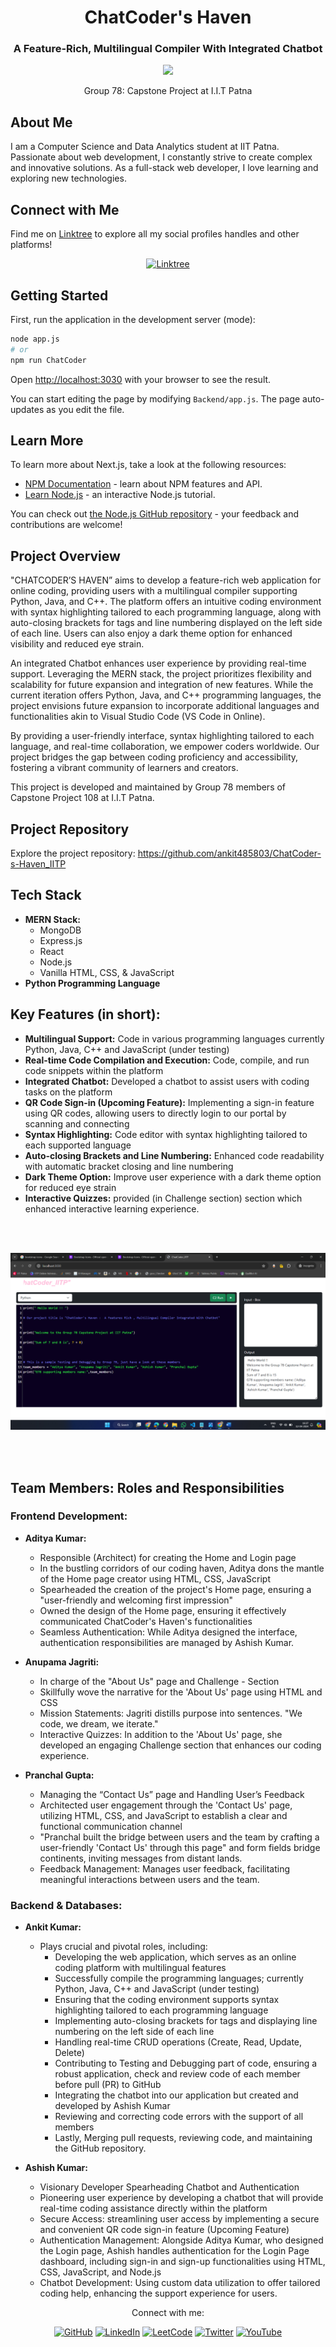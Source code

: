 

<h1 align="center">ChatCoder's Haven</h1>
<h3 align="center">A Feature-Rich, Multilingual Compiler With Integrated Chatbot</h3>

<p align="center">
  <img src="https://readme-typing-svg.herokuapp.com?font=Ubuntu&color=blue&size=24&center=true&vCenter=true&width=600&height=100&lines=Pursuing+Bachelor+in,;Computer+Science+and+Data+Analytics+(CSDA),;+From+IIT+Patna,;Passionate+Full+Stack+Web+Developer,;Creating+Complex+and+Innovative+Solutions,;Constant+Learner+and+Tech+Enthusiast!">
</p>

<p align="center">Group 78: Capstone Project at I.I.T Patna</p>

## About Me
I am a Computer Science and Data Analytics student at IIT Patna. Passionate about web development, I constantly strive to create complex and innovative solutions. As a full-stack web developer, I love learning and exploring new technologies.


<!-- our LINK - TREE handles -->
## Connect with Me

Find me on [Linktree](https://linktr.ee/ankit127iitp) to explore all my social profiles handles and other platforms!

<p align="center">
  <a href="https://linktr.ee/ankit127iitp"><img src="https://img.shields.io/badge/Linktree-ankit127iitp-green" alt="Linktree"></a>
</p>



## Getting Started

First, run the application in the development server (mode):

```bash
node app.js
# or
npm run ChatCoder

```

Open [http://localhost:3030](http://localhost:3030) with your browser to see the result.

You can start editing the page by modifying `Backend/app.js`. The page auto-updates as you edit the file.


## Learn More

To learn more about Next.js, take a look at the following resources:

- [NPM Documentation](https://docs.npmjs.com/about-npm) - learn about NPM  features and API.
- [Learn Node.js](https://nodejs.org/docs/latest/api/) - an interactive Node.js tutorial.

You can check out [the Node.js GitHub repository](https://github.com/nodejs) - your feedback and contributions are welcome!

<!-- summary of proj -->
## Project Overview

"CHATCODER’S HAVEN” aims to develop a feature-rich web application for online coding, providing users with a multilingual compiler supporting Python, Java, and C++. The platform offers an intuitive coding environment with syntax highlighting tailored to each programming language, along with auto-closing brackets for tags and line numbering displayed on the left side of each line. Users can also enjoy a dark theme option for enhanced visibility and reduced eye strain.

An integrated Chatbot enhances user experience by providing real-time support. Leveraging the MERN stack, the project prioritizes flexibility and scalability for future expansion and integration of new features. While the current iteration offers Python, Java, and C++ programming languages, the project envisions future expansion to incorporate additional languages and functionalities akin to Visual Studio Code (VS Code in Online).

By providing a user-friendly interface, syntax highlighting tailored to each language, and real-time collaboration, we empower coders worldwide. Our project bridges the gap between coding proficiency and accessibility, fostering a vibrant community of learners and creators.

This project is developed and maintained by Group 78 members of Capstone Project 108 at I.I.T Patna.



<!-- GitHub  Repo src -->
## Project Repository
Explore the project repository: https://github.com/ankit485803/ChatCoder-s-Haven_IITP 


<!-- Tech Stack -->
## Tech Stack
- **MERN Stack:**
  - MongoDB
  - Express.js
  - React
  - Node.js
  - Vanilla HTML, CSS, & JavaScript 
- **Python Programming Language**



<!-- Key Features -->
## Key Features (in short):
- **Multilingual Support:** Code in various programming languages currently Python, Java, C++ and JavaScript (under testing)
- **Real-time Code Compilation and Execution:** Code, compile, and run code snippets within the platform
- **Integrated Chatbot:** Developed a chatbot to assist users with coding tasks on the platform
- **QR Code Sign-in (Upcoming Feature):** Implementing a sign-in feature using QR codes, allowing users to directly login to our portal by scanning and connecting
- **Syntax Highlighting:** Code editor with syntax highlighting tailored to each supported language
- **Auto-closing Brackets and Line Numbering:** Enhanced code readability with automatic bracket closing and line numbering
- **Dark Theme Option:** Improve user experience with a dark theme option for reduced eye strain
- **Interactive Quizzes:** provided (in Challenge section) section which enhanced interactive learning experience.



<!-- screenshot of testing part -->
<br><br>

![ChatCoder's Hello World](README_Img_Testing_ChatCoder_HelloWorld.png)


<br><br>
<!-- Team member's work DIVISION -->
## Team Members: Roles and Responsibilities

### Frontend Development:

- **Aditya Kumar:**
  - Responsible (Architect) for creating the Home and Login page
  - In the bustling corridors of our coding haven, Aditya dons the mantle of the Home page creator using HTML, CSS, JavaScript
  - Spearheaded the creation of the project's Home page, ensuring a "user-friendly and welcoming first impression"
  - Owned the design of the Home page, ensuring it effectively communicated ChatCoder's Haven's functionalities
  - Seamless Authentication: While Aditya designed the interface, authentication responsibilities are managed by Ashish Kumar.
    
- **Anupama Jagriti:**
  - In charge of the "About Us" page and Challenge - Section 
  - Skillfully wove the narrative for the 'About Us' page using HTML and CSS
  - Mission Statements: Jagriti distills purpose into sentences. "We code, we dream, we iterate."
  - Interactive Quizzes: In addition to the 'About Us' page, she developed an engaging Challenge section that enhances our coding experience. 

- **Pranchal Gupta:**
  - Managing the “Contact Us” page and Handling User’s Feedback
  - Architected user engagement through the 'Contact Us' page, utilizing HTML, CSS, and JavaScript to establish a clear and functional communication channel
  - "Pranchal built the bridge between users and the team by crafting a user-friendly 'Contact Us' through this page" and form fields bridge continents, inviting messages from distant lands.
  - Feedback Management: Manages user feedback, facilitating meaningful interactions between users and the team.

### Backend & Databases:

- **Ankit Kumar:**
  - Plays crucial and pivotal roles, including:
    - Developing the web application, which serves as an online coding platform with multilingual features
    - Successfully compile the programming languages; currently Python, Java, C++ and JavaScript (under testing)  
    - Ensuring that the coding environment supports syntax highlighting tailored to each programming language
    - Implementing auto-closing brackets for tags and displaying line numbering on the left side of each line
    - Handling real-time CRUD operations (Create, Read, Update, Delete)
    - Contributing to Testing and Debugging part of code, ensuring a robust application, check and review code of each member before pull (PR) to GitHub
    - Integrating the chatbot into our application but created and developed by Ashish Kumar
    - Reviewing and correcting code errors with the support of all members
    - Lastly, Merging pull requests, reviewing code, and maintaining the GitHub repository.

- **Ashish Kumar:**
  -  Visionary Developer Spearheading Chatbot and Authentication
  - Pioneering user experience by developing a chatbot that will provide real-time coding assistance directly within the platform
  - Secure Access: streamlining user access by implementing a secure and convenient QR code sign-in feature (Upcoming Feature)
  - Authentication Management:  Alongside Aditya Kumar, who designed the Login page, Ashish handles authentication for the Login Page dashboard, including sign-in and sign-up functionalities using HTML, CSS, JavaScript, and Node.js
  - Chatbot Development: Using custom data utilization to offer tailored coding help, enhancing the support experience for users.



<p align="center">Connect with me:</p>
<p align="center">
  <a href="https://github.com/ankit485803/"><img src="https://img.shields.io/badge/GitHub-ankit485803-blue" alt="GitHub"></a>
  <a href="https://www.linkedin.com/in/ankit485803"><img src="https://img.shields.io/badge/LinkedIn-Ankit485803-blue" alt="LinkedIn"></a>
  <a href="https://leetcode.com/ankit485803/"><img src="https://img.shields.io/badge/LeetCode-ankit485803-green" alt="LeetCode"></a>
  <a href="https://twitter.com/Ankit485803"><img src="https://img.shields.io/twitter/follow/Ankit485803?style=social" alt="Twitter"></a>
  <a href="https://www.youtube.com/@ankit_iitp127"><img src="https://img.shields.io/badge/YouTube-Ankit_iitp127-red" alt="YouTube"></a>
  <!-- Add more social icons as needed -->
</p>
